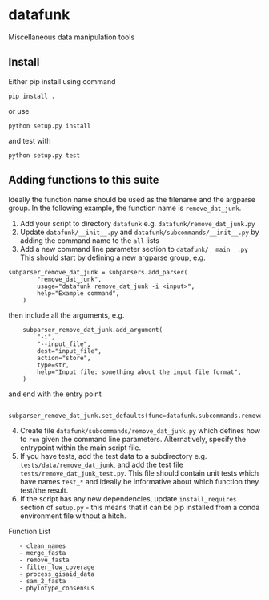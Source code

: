 # datafunk
Miscellaneous data manipulation tools

## Install
Either pip install using command
```
pip install .
```
or use
```
python setup.py install
```
and test with
```
python setup.py test
```

## Adding functions to this suite
Ideally the function name should be used as the filename and the argparse group. In the following example,
the function name is `remove_dat_junk`.
1. Add your script to directory `datafunk` e.g. `datafunk/remove_dat_junk.py`
2. Update `datafunk/__init__.py` and `datafunk/subcommands/__init__.py` by adding the command name to the `all` lists
3. Add a new command line parameter section to `datafunk/__main__.py`
This should start by defining a new argparse group, e.g.
```
subparser_remove_dat_junk = subparsers.add_parser(
        "remove_dat_junk",
        usage="datafunk remove_dat_junk -i <input>",
        help="Example command",
    )
```
then include all the arguments, e.g.
```
    subparser_remove_dat_junk.add_argument(
        "-i",
        "--input_file",
        dest="input_file",
        action="store",
        type=str,
        help="Input file: something about the input file format",
    )
```
and end with the entry point
```
    subparser_remove_dat_junk.set_defaults(func=datafunk.subcommands.remove_dat_junk.run)
```
4. Create file `datafunk/subcommands/remove_dat_junk.py` which defines how to `run` given the command line parameters. Alternatively, specify the entrypoint within the main script file.
5. If you have tests, add the test data to a subdirectory e.g. `tests/data/remove_dat_junk`, and add the test file
`tests/remove_dat_junk_test.py`. This file should contain unit tests which have names `test_*` and ideally be informative about which function they test/the result.
6. If the script has any new dependencies, update `install_requires` section of `setup.py` - this means that it can be pip installed from a conda environment file without a hitch.


Function List

       - clean_names
       - merge_fasta
       - remove_fasta 
       - filter_low_coverage
       - process_gisaid_data
       - sam_2_fasta
       - phylotype_consensus
